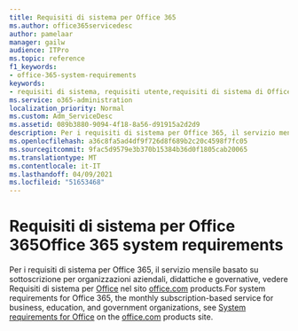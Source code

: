 ```yaml
---
title: Requisiti di sistema per Office 365
ms.author: office365servicedesc
author: pamelaar
manager: gailw
audience: ITPro
ms.topic: reference
f1_keywords:
- office-365-system-requirements
keywords:
- requisiti di sistema, requisiti utente,requisiti di sistema di Office 365
ms.service: o365-administration
localization_priority: Normal
ms.custom: Adm_ServiceDesc
ms.assetid: 089b3880-9094-4f18-8a56-d91915a2d2d9
description: Per i requisiti di sistema per Office 365, il servizio mensile basato su sottoscrizione per organizzazioni aziendali, didattiche e governative, vedere Requisiti di sistema per Office nel sito office.com products.
ms.openlocfilehash: a36c8fa5ad4df9f726d8f689b2c20c4598f7fc05
ms.sourcegitcommit: 9fac5d9579e3b370b15384b36d0f1805cab20065
ms.translationtype: MT
ms.contentlocale: it-IT
ms.lasthandoff: 04/09/2021
ms.locfileid: "51653468"
---
```

# <a name="office-365-system-requirements"></a><span data-ttu-id="3768c-104">Requisiti di sistema per Office 365</span><span class="sxs-lookup"><span data-stu-id="3768c-104">Office 365 system requirements</span></span>

<span data-ttu-id="3768c-105">Per i requisiti di sistema per Office 365, il servizio mensile basato su sottoscrizione per organizzazioni aziendali, didattiche e governative, vedere Requisiti di sistema per [Office](https://go.microsoft.com/fwlink/?LinkID=626095&amp;clcid=0x409) nel sito [office.com](https://go.microsoft.com/fwlink/?LinkID=509817&amp;clcid=0x409) products.</span><span class="sxs-lookup"><span data-stu-id="3768c-105">For system requirements for Office 365, the monthly subscription-based service for business, education, and government organizations, see [System requirements for Office](https://go.microsoft.com/fwlink/?LinkID=626095&amp;clcid=0x409) on the [office.com](https://go.microsoft.com/fwlink/?LinkID=509817&amp;clcid=0x409) products site.</span></span> 
  

